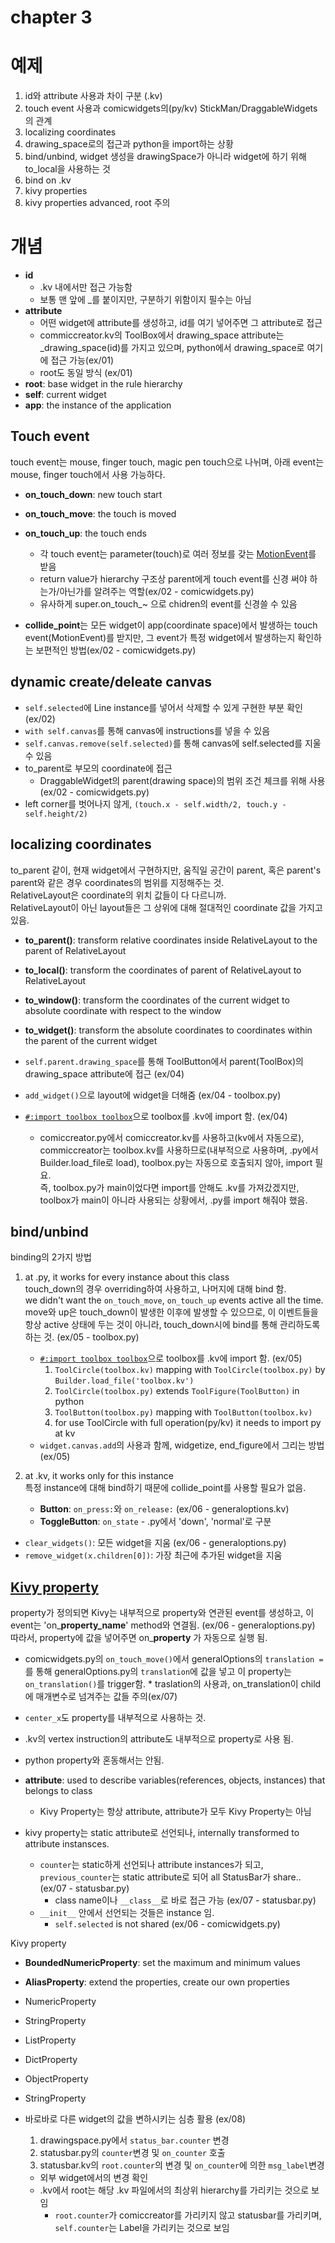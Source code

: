 
# chapter 3

# 예제

1. id와 attribute 사용과 차이 구분 (.kv)
2. touch event 사용과 comicwidgets의(py/kv) StickMan/DraggableWidgets의 관계
3. localizing coordinates
4. drawing_space로의 접근과 python을 import하는 상황
5. bind/unbind, widget 생성을 drawingSpace가 아니라 widget에 하기 위해 to_local을 사용하는 것
6. bind on .kv
7. kivy properties
8. kivy properties advanced, root 주의

# 개념

* **id**
  * .kv 내에서만 접근 가능함
  * 보통 맨 앞에 _를 붙이지만, 구분하기 위함이지 필수는 아님
* **attribute**
  * 어떤 widget에 attribute를 생성하고, id를 여기 넣어주면 그 attribute로 접근
  * commiccreator.kv의 ToolBox에서 drawing_space attribute는 _drawing_space(id)를 가지고 있으며, python에서 drawing_space로 여기에 접근 가능(ex/01)
  * root도 동일 방식 (ex/01)
* **root**: base widget in the rule hierarchy
* **self**: current widget
* **app**: the instance of the application

## Touch event

touch event는 mouse, finger touch, magic pen touch으로 나뉘며, 아래 event는 mouse, finger touch에서 사용 가능하다.
  
* **on_touch_down**: new touch start
* **on_touch_move**: the touch is moved
* **on_touch_up**: the touch ends
  * 각 touch event는 parameter(touch)로 여러 정보를 갖는 [MotionEvent](https://kivy.org/doc/stable/api-kivy.input.motionevent.html#kivy.input.motionevent.MotionEvent)를 받음
  * return value가 hierarchy 구조상 parent에게 touch event를 신경 써야 하는가/아닌가를 알려주는 역할(ex/02 - comicwidgets.py)
  * 유사하게 super.on_touch_~ 으로 chidren의 event를 신경쓸 수 있음

* **collide_point**는 모든 widget이 app(coordinate space)에서 발생하는 touch event(MotionEvent)를 받지만, 그 event가 특정 widget에서 발생하는지 확인하는 보편적인 방법(ex/02 - comicwidgets.py)

## dynamic create/deleate canvas

* ```self.selected```에 Line instance를 넣어서 삭제할 수 있게 구현한 부분 확인 (ex/02)
* ```with self.canvas```를 통해 canvas에 instructions를 넣을 수 있음
* ```self.canvas.remove(self.selected)```를 통해 canvas에 self.selected를 지울 수 있음
* to_parent로 부모의 coordinate에 접근
  * DraggableWidget의 parent(drawing space)의 범위 조건 체크를 위해 사용(ex/02 - comicwidgets.py)
* left corner를 벗어나지 않게, ```(touch.x - self.width/2, touch.y - self.height/2)```

## localizing coordinates

to_parent 같이, 현재 widget에서 구현하지만, 움직일 공간이 parent, 혹은 parent's parent와 같은 경우 coordinates의 범위를 지정해주는 것.  
RelativeLayout은 coordinate의 위치 값들이 다 다르니까.  
RelativeLayout이 아닌 layout들은 그 상위에 대해 절대적인 coordinate 값을 가지고 있음.

* **to_parent()**: transform relative coordinates inside RelativeLayout to the parent of RelativeLayout
* **to_local()**: transform the coordinates of parent of RelativeLayout to RelativeLayout
* **to_window()**: transform the coordinates of the current widget to absolute coordinate with respect to the window
* **to_widget()**: transform the absolute coordinates to coordinates within the parent of the current widget

* ```self.parent.drawing_space```를 통해 ToolButton에서 parent(ToolBox)의 drawing_space attribute에 접근 (ex/04)
* ```add_widget()```으로 layout에 widget을 더해줌 (ex/04 - toolbox.py)
* [```#:import toolbox toolbox```](https://kivy.org/doc/stable/guide/lang.html#special-syntaxes)으로 toolbox를 .kv에 import 함. (ex/04)
  * comiccreator.py에서 comiccreator.kv를 사용하고(kv에서 자동으로), commiccreator는 toolbox.kv를 사용하므로(내부적으로 사용하며, .py에서 Builder.load_file로 load), toolbox.py는 자동으로 호출되지 않아, import 필요.  
  즉, toolbox.py가 main이었다면 import를 안해도 .kv를 가져갔겠지만, toolbox가 main이 아니라 사용되는 상황에서, .py를 import 해줘야 했음.

## bind/unbind

binding의 2가지 방법
1. at .py, it works for every instance about this class  
    touch_down의 경우 overriding하여 사용하고, 나머지에 대해 bind 함.  
    we didn't want the ```on_touch_move```, ```on_touch_up``` events active all the time.  
    move와 up은 touch_down이 발생한 이후에 발생할 수 있으므로, 이 이벤트들을 항상 active 상태에 두는 것이 아니라, touch_down시에 bind를 통해 관리하도록 하는 것. (ex/05 - toolbox.py)

    * [```#:import toolbox toolbox```](https://kivy.org/doc/stable/guide/lang.html#special-syntaxes)으로 toolbox를 .kv에 import 함. (ex/05)
        1. ```ToolCircle(toolbox.kv)``` mapping with ```ToolCircle(toolbox.py)``` by ```Builder.load_file('toolbox.kv')```
        2. ```ToolCircle(toolbox.py)``` extends ```ToolFigure(ToolButton)``` in python
        3. ```ToolButton(toolbox.py)``` mapping with ```ToolButton(toolbox.kv)```
        4. for use ToolCircle with full operation(py/kv) it needs to import py at kv
    * ```widget.canvas.add```의 사용과 함께, widgetize, end_figure에서 그리는 방법 (ex/05)

2. at .kv, it works only for this instance  
    특정 instance에 대해 bind하기 때문에 collide_point를 사용할 필요가 없음.

    * **Button**: ```on_press:```와 ```on_release:``` (ex/06 - generaloptions.kv)
    * **ToggleButton**: ```on_state``` - .py에서 'down', 'normal'로 구분

* ```clear_widgets()```: 모든 widget을 지움 (ex/06 - generaloptions.py)
* ```remove_widget(x.children[0])```: 가장 최근에 추가된 widget을 지움


## [Kivy property](https://kivy.org/doc/stable/api-kivy.properties.html)

property가 정의되면 Kivy는 내부적으로 property와 연관된 event를 생성하고, 이 event는 'on_**property_name**' method와 연결됨. (ex/06 - generaloptions.py)  
따라서, property에 값을 넣어주면 on_**property** 가 자동으로 실행 됨.
  *  comicwidgets.py의 ```on_touch_move()```에서 generalOptions의 ```translation =```를 통해 generalOptions.py의 ```translation```에 값을 넣고 이 property는 ```on_translation()```를 trigger함.
    * traslation의 사용과, on_translation이 child에 매개변수로 넘겨주는 값들 주의(ex/07)

* ```center_x```도 property를 내부적으로 사용하는 것.
* .kv의 vertex instruction의 attribute도 내부적으로 property로 사용 됨.
* python property와 혼동해서는 안됨.  
* **attribute**: used to describe variables(references, objects, instances) that belongs to class
  * Kivy Property는 항상 attribute, attribute가 모두 Kivy Property는 아님
* kivy property는 static attribute로 선언되나, internally transformed to attribute instansces.
  * `counter`는 static하게 선언되나 attribute instances가 되고, `previous_counter`는 static attribute로 되어 all StatusBar가 share.. (ex/07 - statusbar.py)
    * class name이나 `__class__`로 바로 접근 가능 (ex/07 - statusbar.py)
  * `__init__` 안에서 선언되는 것들은 instance 임.
    * `self.selected` is not shared (ex/06 - comicwidgets.py)  

Kivy property
  * **BoundedNumericProperty**: set the maximum and minimum values
  * **AliasProperty**: extend the properties, create our own properties
  * NumericProperty
  * StringProperty
  * ListProperty
  * DictProperty
  * ObjectProperty
  * StringProperty

* 바로바로 다른 widget의 값을 변하시키는 심층 활용 (ex/08)
  1. drawingspace.py에서 `status_bar.counter` 변경
  2. statusbar.py의 `counter`변경 및 `on_counter` 호출
  3. statusbar.kv의 `root.counter`의 변경 및 `on_counter`에 의한 `msg_label`변경
    * 외부 widget에서의 변경 확인
    * .kv에서 root는 해당 .kv 파일에서의 최상위 hierarchy를 가리키는 것으로 보임
      * `root.counter`가 comiccreator를 가리키지 않고 statusbar를 가리키며, `self.counter`는 Label을 가리키는 것으로 보임 